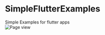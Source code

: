 # SimpleFlutterExamples
Simple Examples for flutter apps<br/>
![Page view](https://media.giphy.com/media/cOioRdCpuVRwTUvNBL/giphy.gif)
